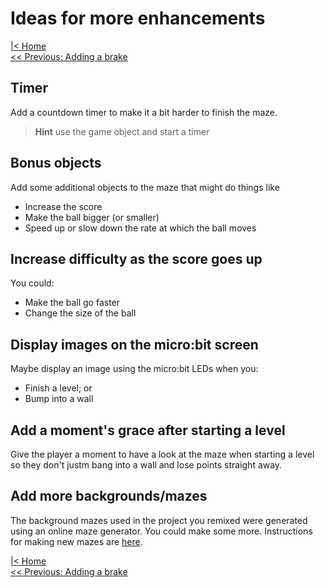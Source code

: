 # Ideas for more enhancements

[|< Home](../README.md)  
[<< Previous: Adding a brake](./maze4.md)

## Timer

Add a countdown timer to make it a bit harder to finish the maze.

> **Hint** use the game object and start a timer

## Bonus objects

Add some additional objects to the maze that might do things like

* Increase the score
* Make the ball bigger (or smaller)
* Speed up or slow down the rate at which the ball moves

## Increase difficulty as the score goes up

You could:

* Make the ball go faster
* Change the size of the ball

## Display images on the micro:bit screen

Maybe display an image using the micro:bit LEDs when you:

* Finish a level; or
* Bump into a wall

## Add a moment's grace after starting a level

Give the player a moment to have a look at the maze when starting a level so they don't justm bang into a wall and lose points straight away.

## Add more backgrounds/mazes

The background mazes used in the project you remixed were generated using an online maze generator. You could make some more. Instructions for making new mazes are [here](.\maze-images\README.md).

[|< Home](../README.md)  
[<< Previous: Adding a brake](./maze4.md)
